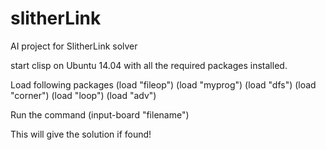 slitherLink
===========

AI project for SlitherLink solver

start clisp on Ubuntu 14.04 with all the required packages installed.

Load following packages 
(load "fileop")
(load "myprog")
(load "dfs")
(load "corner")
(load "loop")
(load "adv")

Run the command 
(input-board "filename")

This will give the solution if found!
